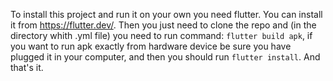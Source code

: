 To install this project and run it on your own you need flutter. You can install it from https://flutter.dev/.
Then you just need to clone the repo and (in the directory whith .yml file) you need to run command: `flutter build apk`, if you want to run apk exactly from hardware device be sure you have plugged it in your computer, and then you should run `flutter install`. And that's it.
